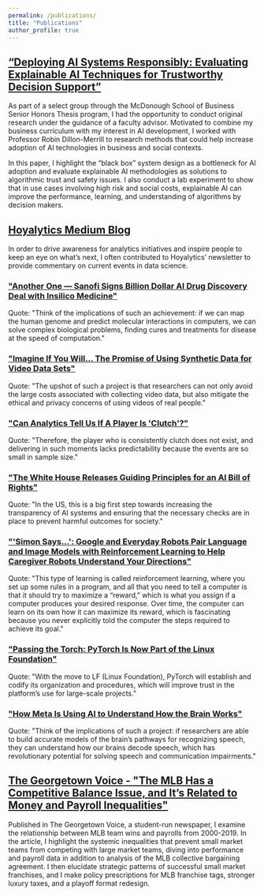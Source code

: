 ```yaml
---
permalink: /publications/
title: "Publications"
author_profile: true
---
```

## [“Deploying AI Systems Responsibly: Evaluating Explainable AI Techniques for Trustworthy Decision Support”](./test/calandra_thesis.pdf) 

As part of a select group through the McDonough School of Business Senior Honors Thesis program, I had the opportunity to conduct original research under the guidance of a faculty advisor. Motivated to combine my business curriculum with my interest in AI development, I worked with Professor Robin Dillon-Merrill to research methods that could help increase adoption of AI technologies in business and social contexts.  

In this paper, I highlight the “black box” system design as a bottleneck for AI adoption and evaluate explainable AI methodologies as solutions to algorithmic trust and safety issues. I also conduct a lab experiment to show that in use cases involving high risk and social costs, explainable AI can improve the performance, learning, and understanding of algorithms by decision makers.  

## [Hoyalytics Medium Blog](https://medium.com/hoyalytics)

In order to drive awareness for analytics initiatives and inspire people to keep an eye on what’s next, I often contributed to Hoyalytics’ newsletter to provide commentary on current events in data science.  

### ["Another One — Sanofi Signs Billion Dollar AI Drug Discovery Deal with Insilico Medicine"](https://medium.com/hoyalytics/in-the-news-ai-for-drug-development-ensuring-chess-fairness-and-automating-google-sheets-d33ee4224e0)  
Quote: "Think of the implications of such an achievement: if we can map the human genome and predict molecular interactions in computers, we can solve complex biological problems, finding cures and treatments for disease at the speed of computation."  

### ["Imagine If You Will… The Promise of Using Synthetic Data for Video Data Sets"](https://medium.com/hoyalytics/in-the-news-its-generative-ai-week-231a60fac3a8)
Quote: "The upshot of such a project is that researchers can not only avoid the large costs associated with collecting video data, but also mitigate the ethical and privacy concerns of using videos of real people."

### ["Can Analytics Tell Us If A Player Is 'Clutch'?"](https://medium.com/hoyalytics/in-the-news-ford-and-metas-ai-research-initiatives-what-we-can-learn-about-grammar-from-ai-and-b30b1d60e484)
Quote: "Therefore, the player who is consistently clutch does not exist, and delivering in such moments lacks predictability because the events are so small in sample size."

### ["The White House Releases Guiding Principles for an AI Bill of Rights"](https://medium.com/hoyalytics/in-the-news-robots-image-generators-and-laws-oh-my-b7ba339a1b02)  
Quote: "In the US, this is a big first step towards increasing the transparency of AI systems and ensuring that the necessary checks are in place to prevent harmful outcomes for society."

### ["'Simon Says…': Google and Everyday Robots Pair Language and Image Models with Reinforcement Learning to Help Caregiver Robots Understand Your Directions"](https://medium.com/hoyalytics/in-the-news-stolen-data-art-from-data-and-robo-caretakers-a2706b749f49)  
Quote: "This type of learning is called reinforcement learning, where you set up some rules in a program, and all that you need to tell a computer is that it should try to maximize a “reward,” which is what you assign if a computer produces your desired response. Over time, the computer can learn on its own how it can maximize its reward, which is fascinating because you never explicitly told the computer the steps required to achieve its goal."   

### ["Passing the Torch: PyTorch Is Now Part of the Linux Foundation"](https://medium.com/hoyalytics/in-the-news-new-neural-network-techniques-insulin-regulation-technology-and-owners-of-pytorch-6aa49642b616)  
Quote: "With the move to LF (Linux Foundation), PyTorch will establish and codify its organization and procedures, which will improve trust in the platform’s use for large-scale projects."   

### ["How Meta Is Using AI to Understand How the Brain Works"](https://medium.com/hoyalytics/in-the-news-how-data-is-transforming-healthcare-criminal-investigations-and-football-9341a7697e30)
Quote: "Think of the implications of such a project: if researchers are able to build accurate models of the brain’s pathways for recognizing speech, they can understand how our brains decode speech, which has revolutionary potential for solving speech and communication impairments."    

## [The Georgetown Voice - "The MLB Has a Competitive Balance Issue, and It’s Related to Money and Payroll Inequalities"](https://georgetownvoice.com/2020/02/18/the-mlb-has-a-competitive-balance-issue-and-its-related-to-money-and-payroll-inequalities/)

Published in The Georgetown Voice, a student-run newspaper, I examine the relationship between MLB team wins and payrolls from 2000-2019. In the article, I highlight the systemic inequalities that prevent small market teams from competing with large market teams, diving into performance and payroll data in addition to analysis of the MLB collective bargaining agreement. I then elucidate strategic patterns of successful small market franchises, and I make policy prescriptions for MLB franchise tags, stronger luxury taxes, and a playoff format redesign.
